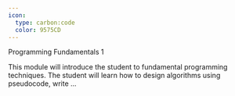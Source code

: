 ```yaml
---
icon:
  type: carbon:code
  color: 9575CD
---
```

Programming Fundamentals 1

This module will introduce the student to fundamental programming techniques. The student will learn how to design algorithms using pseudocode, write  ... 
